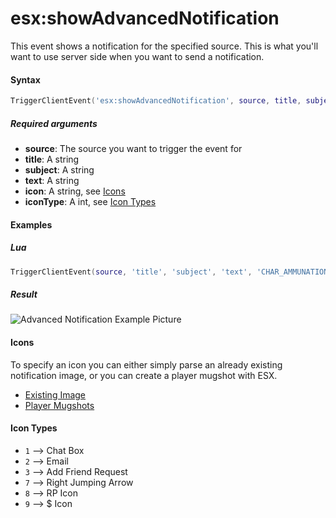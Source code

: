 # esx:showAdvancedNotification

This event shows a notification for the specified source. This is what you'll want to use server side when you want to send a notification.

#### Syntax

```lua
TriggerClientEvent('esx:showAdvancedNotification', source, title, subject, text, icon, iconType)
```

##### Required arguments
- **source**: The source you want to trigger the event for
- **title**: A string 
- **subject**: A string 
- **text**: A string 
- **icon**: A string, see [Icons](#icons)
- **iconType**: A int, see [Icon Types](#icons-types) 

#### Examples

##### Lua
```lua
TriggerClientEvent(source, 'title', 'subject', 'text', 'CHAR_AMMUNATION', 1)
```

##### Result

![Advanced Notification Example Picture](https://i.imgur.com/bX1oxrF.jpg)

#### Icons

To specify an icon you can either simply parse an already existing notification image, or you can create a player mugshot with ESX.

* [Existing Image](https://wiki.gtanet.work/index.php?title=Notification_Pictures)
* [Player Mugshots](../functions/game/getpedmugshot.md)

#### Icon Types

* `1` --> Chat Box
* `2` --> Email
* `3` --> Add Friend Request
* `7` --> Right Jumping Arrow
* `8` --> RP Icon
* `9` --> $ Icon
